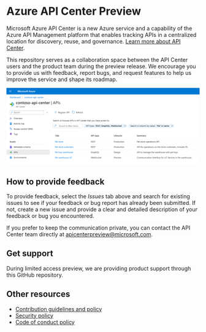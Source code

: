 # Azure API Center Preview

Microsoft Azure API Center is a new Azure service and a capability of the Azure API Management platform that enables tracking APIs in a centralized location for discovery, reuse, and governance. [Learn more about API Center](https://aka.ms/apicenter/preview/blog).

This repository serves as a collaboration space between the API Center users and the product team during the preview release. We encourage you to provide us with feedback, report bugs, and request features to help us improve the service and shape its roadmap.

![APIs view in Azure API Center](media/readme-screenshot.png)

## How to provide feedback

To provide feedback, select the *Issues* tab above and search for existing issues to see if your feedback or bug report has already been submitted. If not, create a new issue and provide a clear and detailed description of your feedback or bug you encountered.

If you prefer to keep the communication private, you can contact the API Center team directly at apicenterpreview@microsoft.com.

## Get support

During limited access preview, we are providing product support through this GitHub repository.

## Other resources

* [Contribution guidelines and policy](CONTRIBUTIONS.md)
* [Security policy](SECURITY.md)
* [Code of conduct policy](CODE_OF_CONDUCT.md)
